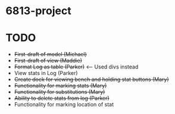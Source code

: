 # 6813-project

TODO
===
+ ~~First-draft of model (Michael)~~
+ ~~First-draft of view (Maddie)~~
+ ~~Format Log as table (Parker)~~ <-- Used divs instead
+ View stats in Log (Parker)
+ ~~Create dock for viewing bench and holding stat buttons (Mary)~~
+ ~~Functionality for marking stats (Mary)~~
+ ~~Functionality for substitutions (Mary)~~
+ ~~Ability to delete stats from log (Parker)~~
+ Functionality for marking location of stat
